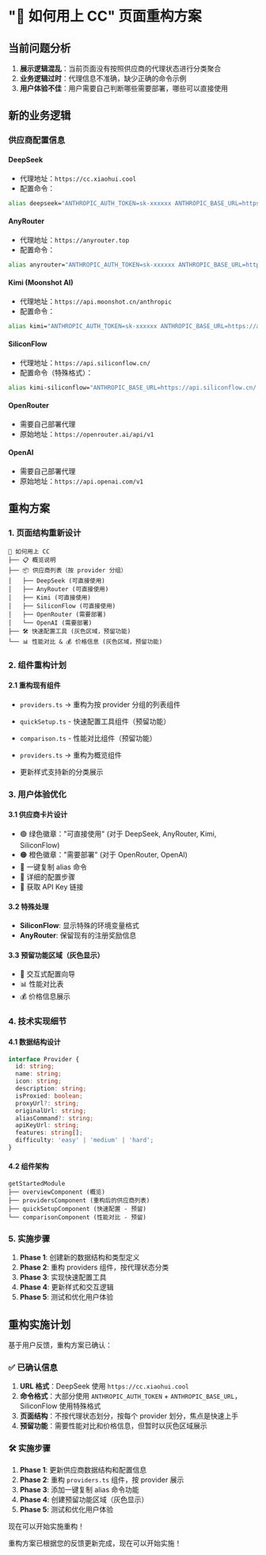 # "🚀 如何用上 CC" 页面重构方案

## 当前问题分析

1. **展示逻辑混乱**：当前页面没有按照供应商的代理状态进行分类聚合
2. **业务逻辑过时**：代理信息不准确，缺少正确的命令示例
3. **用户体验不佳**：用户需要自己判断哪些需要部署，哪些可以直接使用

## 新的业务逻辑

### 供应商配置信息

#### DeepSeek
- 代理地址：`https://cc.xiaohui.cool`
- 配置命令：
```bash
alias deepseek="ANTHROPIC_AUTH_TOKEN=sk-xxxxxx ANTHROPIC_BASE_URL=https://cc.xiaohui.cool claude"
```

#### AnyRouter
- 代理地址：`https://anyrouter.top`
- 配置命令：
```bash
alias anyrouter="ANTHROPIC_AUTH_TOKEN=sk-xxxxxx ANTHROPIC_BASE_URL=https://anyrouter.top claude"
```

#### Kimi (Moonshot AI)
- 代理地址：`https://api.moonshot.cn/anthropic`
- 配置命令：
```bash
alias kimi="ANTHROPIC_AUTH_TOKEN=sk-xxxxxx ANTHROPIC_BASE_URL=https://api.moonshot.cn/anthropic claude"
```

#### SiliconFlow
- 代理地址：`https://api.siliconflow.cn/`
- 配置命令（特殊格式）：
```bash
alias kimi-siliconflow="ANTHROPIC_BASE_URL=https://api.siliconflow.cn/ ANTHROPIC_API_KEY=sk-t..........pnyvuskoppq ANTHROPIC_MODEL=Pro/moonshotai/Kimi-K2-Instruct claude"
```

#### OpenRouter
- 需要自己部署代理
- 原始地址：`https://openrouter.ai/api/v1`

#### OpenAI
- 需要自己部署代理  
- 原始地址：`https://api.openai.com/v1`

## 重构方案

### 1. 页面结构重新设计

```
🚀 如何用上 CC
├── 📋 概览说明
├── 📦 供应商列表（按 provider 分组）
│   ├── DeepSeek (可直接使用)
│   ├── AnyRouter (可直接使用)
│   ├── Kimi (可直接使用)
│   ├── SiliconFlow (可直接使用)
│   ├── OpenRouter (需要部署)
│   └── OpenAI (需要部署)
├── 🛠️ 快速配置工具 (灰色区域，预留功能)
└── 📊 性能对比 & 💰 价格信息 (灰色区域，预留功能)
```

### 2. 组件重构计划

#### 2.1 重构现有组件
- `providers.ts` → 重构为按 provider 分组的列表组件
- `quickSetup.ts` - 快速配置工具组件（预留功能）
- `comparison.ts` - 性能对比组件（预留功能）

- `providers.ts` → 重构为概览组件
- 更新样式支持新的分类展示

### 3. 用户体验优化

#### 3.1 供应商卡片设计
- 🟢 绿色徽章："可直接使用" (对于 DeepSeek, AnyRouter, Kimi, SiliconFlow)
- 🟠 橙色徽章："需要部署" (对于 OpenRouter, OpenAI)
- 🚀 一键复制 alias 命令
- 📝 详细的配置步骤
- 🔗 获取 API Key 链接

#### 3.2 特殊处理
- **SiliconFlow**: 显示特殊的环境变量格式
- **AnyRouter**: 保留现有的注册奖励信息

#### 3.3 预留功能区域（灰色显示）
- 🎯 交互式配置向导
- 📊 性能对比表
- 💰 价格信息展示

### 4. 技术实现细节

#### 4.1 数据结构设计
```typescript
interface Provider {
  id: string;
  name: string;
  icon: string;
  description: string;
  isProxied: boolean;
  proxyUrl?: string;
  originalUrl: string;
  aliasCommand?: string;
  apiKeyUrl: string;
  features: string[];
  difficulty: 'easy' | 'medium' | 'hard';
}
```

#### 4.2 组件架构
```
getStartedModule
├── overviewComponent (概览)
├── providersComponent (重构后的供应商列表)
├── quickSetupComponent (快速配置 - 预留)
└── comparisonComponent (性能对比 - 预留)
```

### 5. 实施步骤

1. **Phase 1**: 创建新的数据结构和类型定义
2. **Phase 2**: 重构 providers 组件，按代理状态分类
3. **Phase 3**: 实现快速配置工具
4. **Phase 4**: 更新样式和交互逻辑
5. **Phase 5**: 测试和优化用户体验

## 重构实施计划

基于用户反馈，重构方案已确认：

### ✅ 已确认信息
1. **URL 格式**：DeepSeek 使用 `https://cc.xiaohui.cool`
2. **命令格式**：大部分使用 `ANTHROPIC_AUTH_TOKEN` + `ANTHROPIC_BASE_URL`，SiliconFlow 使用特殊格式
3. **页面结构**：不按代理状态划分，按每个 provider 划分，焦点是快速上手
4. **预留功能**：需要性能对比和价格信息，但暂时以灰色区域展示

### 🛠️ 实施步骤
1. **Phase 1**: 更新供应商数据结构和配置信息
2. **Phase 2**: 重构 `providers.ts` 组件，按 provider 展示
3. **Phase 3**: 添加一键复制 alias 命令功能
4. **Phase 4**: 创建预留功能区域（灰色显示）
5. **Phase 5**: 测试和优化用户体验

现在可以开始实施重构！

重构方案已根据您的反馈更新完成，现在可以开始实施！
